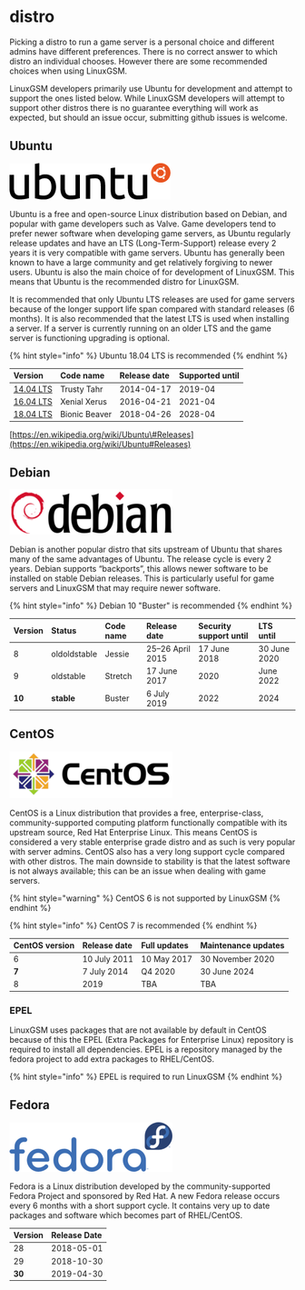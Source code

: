 # distro

Picking a distro to run a game server is a personal choice and different admins have different preferences. There is no correct answer to which distro an individual chooses. However there are some recommended choices when using LinuxGSM.

LinuxGSM developers primarily use Ubuntu for development and attempt to support the ones listed below. While LinuxGSM developers will attempt to support other distros there is no guarantee everything will work as expected, but should an issue occur, submitting github issues is welcome.

## Ubuntu

![](../.gitbook/assets/ubuntu_black-orange_hex_su.png)

Ubuntu is a free and open-source Linux distribution based on Debian, and popular with game developers such as Valve. Game developers tend to prefer newer software when developing game servers, as Ubuntu regularly release updates and have an LTS \(Long-Term-Support\) release every 2 years it is very compatible with game servers. Ubuntu has generally been known to have a large community and get relatively forgiving to newer users. Ubuntu is also the main choice of for development of LinuxGSM. This means that Ubuntu is the recommended distro for LinuxGSM.

It is recommended that only Ubuntu LTS releases are used for game servers because of the longer support life span compared with standard releases \(6 months\). It is also recommended that the latest LTS is used when installing a server. If a server is currently running on an older LTS and the game server is functioning upgrading is optional.

{% hint style="info" %}
Ubuntu 18.04 LTS is recommended
{% endhint %}

| **Version** | **Code name** | **Release date** | **Supported until** |
| :--- | :--- | :--- | :--- |
| [14.04 LTS](https://en.wikipedia.org/wiki/List_of_Ubuntu_releases#Ubuntu_14.04_LTS_%28Trusty_Tahr%29) | Trusty Tahr | 2014-04-17 | 2019-04 |
| [16.04 LTS](https://en.wikipedia.org/wiki/List_of_Ubuntu_releases#Ubuntu_16.04_LTS_%28Xenial_Xerus%29) | Xenial Xerus | 2016-04-21 | 2021-04 |
| [18.04 LTS](https://en.wikipedia.org/wiki/List_of_Ubuntu_releases#Ubuntu_18.04_LTS_%28Bionic_Beaver%29) | Bionic Beaver | 2018-04-26 | 2028-04 |

[https://en.wikipedia.org/wiki/Ubuntu\#Releases](https://en.wikipedia.org/wiki/Ubuntu#Releases)

## Debian

![](../.gitbook/assets/debian.png)

Debian is another popular distro that sits upstream of Ubuntu that shares many of the same advantages of Ubuntu. The release cycle is every 2 years. Debian supports “backports”, this allows newer software to be installed on stable Debian releases. This is particularly useful for game servers and LinuxGSM that may require newer software.

{% hint style="info" %}
Debian 10 "Buster" is recommended
{% endhint %}

| **Version** | **Status** | **Code name** | **Release date** | **Security support until** | **LTS until** |
| :--- | :--- | :--- | :--- | :--- | :--- |
| 8 | oldoldstable | Jessie | 25–26 April 2015 | 17 June 2018 | 30 June 2020 |
| 9 | oldstable | Stretch | 17 June 2017 | 2020 | June 2022 |
| **10** | **stable** | Buster | 6 July 2019 | 2022 | 2024 |

## CentOS

![](../.gitbook/assets/centos.png)

CentOS is a Linux distribution that provides a free, enterprise-class, community-supported computing platform functionally compatible with its upstream source, Red Hat Enterprise Linux. This means CentOS is considered a very stable enterprise grade distro and as such is very popular with server admins. CentOS also has a very long support cycle compared with other distros. The main downside to stability is that the latest software is not always available; this can be an issue when dealing with game servers.

{% hint style="warning" %}
CentOS 6 is not supported by LinuxGSM
{% endhint %}

{% hint style="info" %}
CentOS 7 is recommended
{% endhint %}

| **CentOS version** | Release date | Full updates | Maintenance updates |
| :--- | :--- | :--- | :--- |
| 6 | 10 July 2011 | 10 May 2017 | 30 November 2020 |
| **7** | 7 July 2014 | Q4 2020 | 30 June 2024 |
| 8 | 2019 | TBA | TBA |

### EPEL

LinuxGSM uses packages that are not available by default in CentOS because of this the EPEL \(Extra Packages for Enterprise Linux\) repository is required to install all dependencies. EPEL is a repository managed by the fedora project to add extra packages to RHEL/CentOS.

{% hint style="info" %}
EPEL is required to run LinuxGSM
{% endhint %}

## Fedora

![](../.gitbook/assets/fedora.png)

Fedora is a Linux distribution developed by the community-supported Fedora Project and sponsored by Red Hat. A new Fedora release occurs every 6 months with a short support cycle. It contains very up to date packages and software which becomes part of RHEL/CentOS.

| **Version** | Release Date |
| :--- | :--- |
| 28 | 2018-05-01 |
| 29 | 2018-10-30 |
| **30** | 2019-04-30 |

